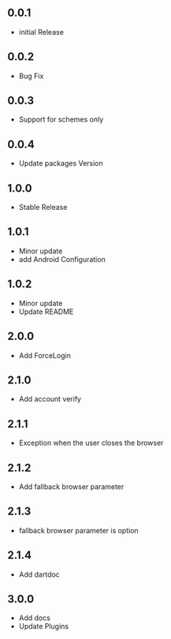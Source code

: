 ## 0.0.1

* initial Release

## 0.0.2

* Bug Fix

## 0.0.3

* Support for schemes only

## 0.0.4

* Update packages Version

## 1.0.0

* Stable Release

## 1.0.1

* Minor update
* add Android Configuration

## 1.0.2

* Minor update
* Update README

## 2.0.0

* Add ForceLogin

## 2.1.0

* Add account verify

## 2.1.1

* Exception when the user closes the browser

## 2.1.2

* Add fallback browser parameter

## 2.1.3

* fallback browser parameter is option

## 2.1.4

* Add dartdoc

## 3.0.0

* Add docs
* Update Plugins
